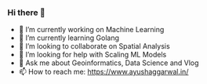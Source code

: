 ### Hi there 👋

- 🔭 I’m currently working on Machine Learning
- 🌱 I’m currently learning Golang
- 👯 I’m looking to collaborate on Spatial Analysis
- 🤔 I’m looking for help with Scaling ML Models
- 💬 Ask me about Geoinformatics, Data Science and Vlog
- 📫 How to reach me: https://www.ayushaggarwal.in/

<!--
**ayushaggar/ayushaggar** is a ✨ _special_ ✨ repository because its `README.md` (this file) appears on your GitHub profile.

Here are some ideas to get you started:

- 🔭 I’m currently working on ...
- 🌱 I’m currently learning ...
- 👯 I’m looking to collaborate on ...
- 🤔 I’m looking for help with ...
- 💬 Ask me about ...
- 📫 How to reach me: ...
- 😄 Pronouns: ...
- ⚡ Fun fact: ...
-->
